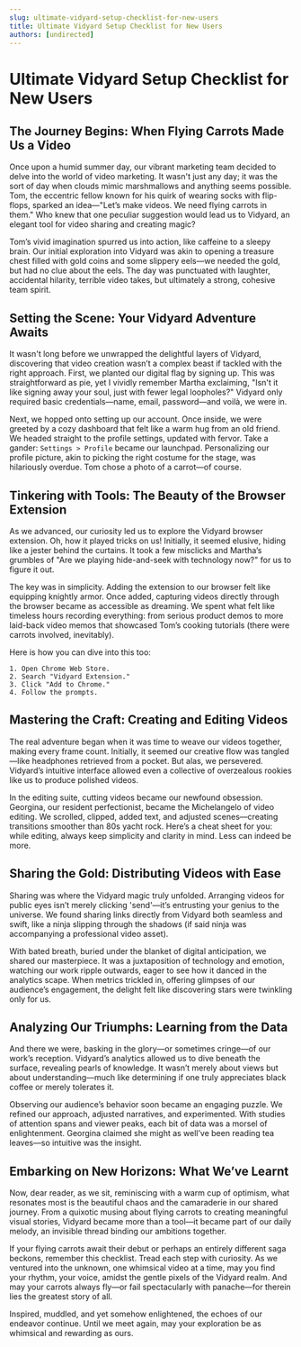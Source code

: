 ```yaml
---
slug: ultimate-vidyard-setup-checklist-for-new-users
title: Ultimate Vidyard Setup Checklist for New Users
authors: [undirected]
---
```



# Ultimate Vidyard Setup Checklist for New Users

## The Journey Begins: When Flying Carrots Made Us a Video

Once upon a humid summer day, our vibrant marketing team decided to delve into the world of video marketing. It wasn't just any day; it was the sort of day when clouds mimic marshmallows and anything seems possible. Tom, the eccentric fellow known for his quirk of wearing socks with flip-flops, sparked an idea—"Let’s make videos. We need flying carrots in them." Who knew that one peculiar suggestion would lead us to Vidyard, an elegant tool for video sharing and creating magic?

Tom’s vivid imagination spurred us into action, like caffeine to a sleepy brain. Our initial exploration into Vidyard was akin to opening a treasure chest filled with gold coins and some slippery eels—we needed the gold, but had no clue about the eels. The day was punctuated with laughter, accidental hilarity, terrible video takes, but ultimately a strong, cohesive team spirit.

## Setting the Scene: Your Vidyard Adventure Awaits

It wasn't long before we unwrapped the delightful layers of Vidyard, discovering that video creation wasn’t a complex beast if tackled with the right approach. First, we planted our digital flag by signing up. This was straightforward as pie, yet I vividly remember Martha exclaiming, "Isn't it like signing away your soul, just with fewer legal loopholes?" Vidyard only required basic credentials—name, email, password—and voilà, we were in.

Next, we hopped onto setting up our account. Once inside, we were greeted by a cozy dashboard that felt like a warm hug from an old friend. We headed straight to the profile settings, updated with fervor. Take a gander: `Settings > Profile` became our launchpad. Personalizing our profile picture, akin to picking the right costume for the stage, was hilariously overdue. Tom chose a photo of a carrot—of course.

## Tinkering with Tools: The Beauty of the Browser Extension

As we advanced, our curiosity led us to explore the Vidyard browser extension. Oh, how it played tricks on us! Initially, it seemed elusive, hiding like a jester behind the curtains. It took a few misclicks and Martha’s grumbles of "Are we playing hide-and-seek with technology now?" for us to figure it out.

The key was in simplicity. Adding the extension to our browser felt like equipping knightly armor. Once added, capturing videos directly through the browser became as accessible as dreaming. We spent what felt like timeless hours recording everything: from serious product demos to more laid-back video memos that showcased Tom’s cooking tutorials (there were carrots involved, inevitably).

Here is how you can dive into this too:

```plaintext
1. Open Chrome Web Store.
2. Search "Vidyard Extension."
3. Click "Add to Chrome."
4. Follow the prompts.
```

## Mastering the Craft: Creating and Editing Videos

The real adventure began when it was time to weave our videos together, making every frame count. Initially, it seemed our creative flow was tangled—like headphones retrieved from a pocket. But alas, we persevered. Vidyard’s intuitive interface allowed even a collective of overzealous rookies like us to produce polished videos.

In the editing suite, cutting videos became our newfound obsession. Georgina, our resident perfectionist, became the Michelangelo of video editing. We scrolled, clipped, added text, and adjusted scenes—creating transitions smoother than 80s yacht rock. Here’s a cheat sheet for you: while editing, always keep simplicity and clarity in mind. Less can indeed be more.

## Sharing the Gold: Distributing Videos with Ease

Sharing was where the Vidyard magic truly unfolded. Arranging videos for public eyes isn’t merely clicking 'send'—it’s entrusting your genius to the universe. We found sharing links directly from Vidyard both seamless and swift, like a ninja slipping through the shadows (if said ninja was accompanying a professional video asset).

With bated breath, buried under the blanket of digital anticipation, we shared our masterpiece. It was a juxtaposition of technology and emotion, watching our work ripple outwards, eager to see how it danced in the analytics scape. When metrics trickled in, offering glimpses of our audience’s engagement, the delight felt like discovering stars were twinkling only for us.

## Analyzing Our Triumphs: Learning from the Data

And there we were, basking in the glory—or sometimes cringe—of our work’s reception. Vidyard’s analytics allowed us to dive beneath the surface, revealing pearls of knowledge. It wasn’t merely about views but about understanding—much like determining if one truly appreciates black coffee or merely tolerates it.

Observing our audience’s behavior soon became an engaging puzzle. We refined our approach, adjusted narratives, and experimented. With studies of attention spans and viewer peaks, each bit of data was a morsel of enlightenment. Georgina claimed she might as well’ve been reading tea leaves—so intuitive was the insight.

## Embarking on New Horizons: What We’ve Learnt

Now, dear reader, as we sit, reminiscing with a warm cup of optimism, what resonates most is the beautiful chaos and the camaraderie in our shared journey. From a quixotic musing about flying carrots to creating meaningful visual stories, Vidyard became more than a tool—it became part of our daily melody, an invisible thread binding our ambitions together.

If your flying carrots await their debut or perhaps an entirely different saga beckons, remember this checklist. Tread each step with curiosity. As we ventured into the unknown, one whimsical video at a time, may you find your rhythm, your voice, amidst the gentle pixels of the Vidyard realm. And may your carrots always fly—or fail spectacularly with panache—for therein lies the greatest story of all.

Inspired, muddled, and yet somehow enlightened, the echoes of our endeavor continue. Until we meet again, may your exploration be as whimsical and rewarding as ours.